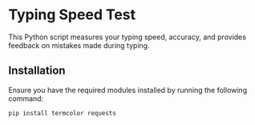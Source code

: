 # Typing Speed Test

This Python script measures your typing speed, accuracy, and provides feedback on mistakes made during typing.

## Installation

Ensure you have the required modules installed by running the following command:

```bash
pip install termcolor requests
